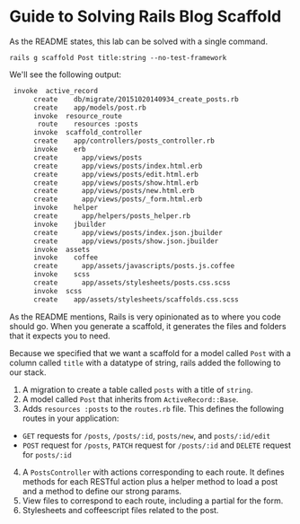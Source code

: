 # Guide to Solving Rails Blog Scaffold

As the README states, this lab can be solved with a single command. 

`rails g scaffold Post title:string --no-test-framework`

We'll see the following output:

```bash
 invoke  active_record
      create    db/migrate/20151020140934_create_posts.rb
      create    app/models/post.rb
      invoke  resource_route
       route    resources :posts
      invoke  scaffold_controller
      create    app/controllers/posts_controller.rb
      invoke    erb
      create      app/views/posts
      create      app/views/posts/index.html.erb
      create      app/views/posts/edit.html.erb
      create      app/views/posts/show.html.erb
      create      app/views/posts/new.html.erb
      create      app/views/posts/_form.html.erb
      invoke    helper
      create      app/helpers/posts_helper.rb
      invoke    jbuilder
      create      app/views/posts/index.json.jbuilder
      create      app/views/posts/show.json.jbuilder
      invoke  assets
      invoke    coffee
      create      app/assets/javascripts/posts.js.coffee
      invoke    scss
      create      app/assets/stylesheets/posts.css.scss
      invoke  scss
      create    app/assets/stylesheets/scaffolds.css.scss
```

As the README mentions, Rails is very opinionated as to where you code should go. When you generate a scaffold, it generates the files and folders that it expects you to need. 

Because we specified that we want a scaffold for a model called `Post` with a column called `title` with a datatype of string, rails added the following to our stack.

1. A migration to create a table called `posts` with a title of `string`. 
2. A model called `Post` that inherits from `ActiveRecord::Base`.
3. Adds `resources :posts` to the `routes.rb` file. This defines the following routes in your application:
  + `GET` requests for `/posts`, `/posts/:id`, `posts/new`, and `posts/:id/edit`
  + `POST` request for `/posts`, `PATCH` request for `/posts/:id` and `DELETE` request for `posts/:id`
4. A  `PostsController` with actions corresponding to each route. It defines methods for each RESTful action plus a helper method to load a post and a method to define our strong params.
5. View files to correspond to each route, including a partial for the form. 
6. Stylesheets and coffeescript files related to the post. 

